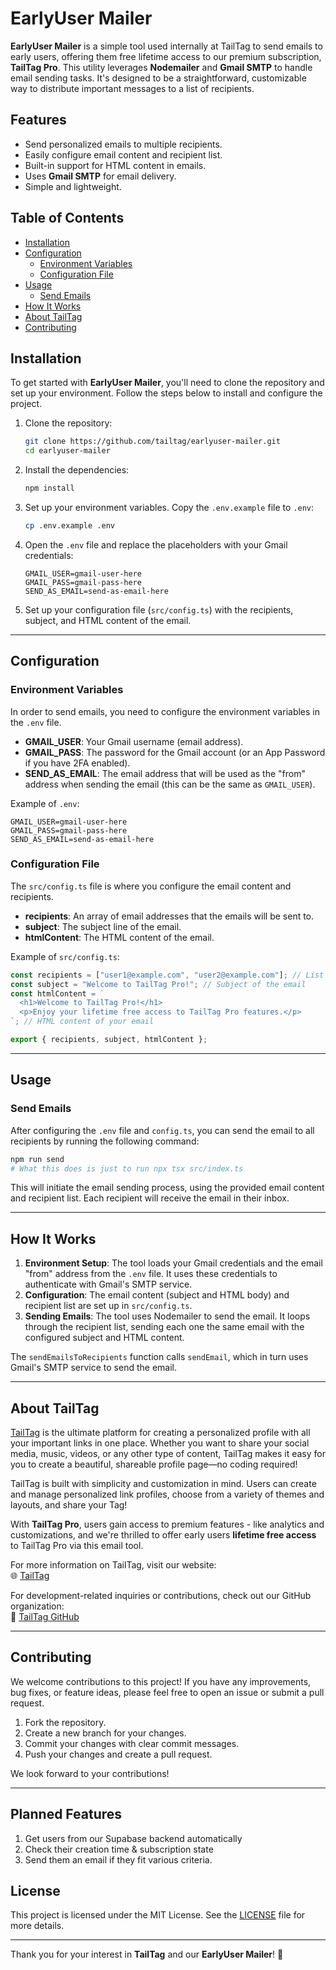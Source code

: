 # EarlyUser Mailer

**EarlyUser Mailer** is a simple tool used internally at TailTag to send emails to early users, offering them free lifetime access to our premium subscription, **TailTag Pro**. This utility leverages **Nodemailer** and **Gmail SMTP** to handle email sending tasks. It's designed to be a straightforward, customizable way to distribute important messages to a list of recipients.

## Features

- Send personalized emails to multiple recipients.
- Easily configure email content and recipient list.
- Built-in support for HTML content in emails.
- Uses **Gmail SMTP** for email delivery.
- Simple and lightweight.

## Table of Contents

- [Installation](#installation)
- [Configuration](#configuration)
  - [Environment Variables](#environment-variables)
  - [Configuration File](#configuration-file)
- [Usage](#usage)
  - [Send Emails](#send-emails)
- [How It Works](#how-it-works)
- [About TailTag](#about-tailtag)
- [Contributing](#contributing)

## Installation

To get started with **EarlyUser Mailer**, you'll need to clone the repository and set up your environment. Follow the steps below to install and configure the project.

1. Clone the repository:

   ```bash
   git clone https://github.com/tailtag/earlyuser-mailer.git
   cd earlyuser-mailer
   ```

2. Install the dependencies:

   ```bash
   npm install
   ```

3. Set up your environment variables. Copy the `.env.example` file to `.env`:

   ```bash
   cp .env.example .env
   ```

4. Open the `.env` file and replace the placeholders with your Gmail credentials:

   ```env
   GMAIL_USER=gmail-user-here
   GMAIL_PASS=gmail-pass-here
   SEND_AS_EMAIL=send-as-email-here
   ```

5. Set up your configuration file (`src/config.ts`) with the recipients, subject, and HTML content of the email.

---

## Configuration

### Environment Variables

In order to send emails, you need to configure the environment variables in the `.env` file.

- **GMAIL_USER**: Your Gmail username (email address).
- **GMAIL_PASS**: The password for the Gmail account (or an App Password if you have 2FA enabled).
- **SEND_AS_EMAIL**: The email address that will be used as the "from" address when sending the email (this can be the same as `GMAIL_USER`).

Example of `.env`:

```env
GMAIL_USER=gmail-user-here
GMAIL_PASS=gmail-pass-here
SEND_AS_EMAIL=send-as-email-here
```

### Configuration File

The `src/config.ts` file is where you configure the email content and recipients.

- **recipients**: An array of email addresses that the emails will be sent to.
- **subject**: The subject line of the email.
- **htmlContent**: The HTML content of the email.

Example of `src/config.ts`:

```typescript
const recipients = ["user1@example.com", "user2@example.com"]; // List of email addresses
const subject = "Welcome to TailTag Pro!"; // Subject of the email
const htmlContent = `
  <h1>Welcome to TailTag Pro!</h1>
  <p>Enjoy your lifetime free access to TailTag Pro features.</p>
`; // HTML content of your email

export { recipients, subject, htmlContent };
```

---

## Usage

### Send Emails

After configuring the `.env` file and `config.ts`, you can send the email to all recipients by running the following command:

```bash
npm run send
# What this does is just to run npx tsx src/index.ts
```

This will initiate the email sending process, using the provided email content and recipient list. Each recipient will receive the email in their inbox.

---

## How It Works

1. **Environment Setup**: The tool loads your Gmail credentials and the email "from" address from the `.env` file. It uses these credentials to authenticate with Gmail's SMTP service.
2. **Configuration**: The email content (subject and HTML body) and recipient list are set up in `src/config.ts`.
3. **Sending Emails**: The tool uses Nodemailer to send the email. It loops through the recipient list, sending each one the same email with the configured subject and HTML content.

The `sendEmailsToRecipients` function calls `sendEmail`, which in turn uses Gmail's SMTP service to send the email.

---

## About TailTag

[TailTag](https://tailtag.link) is the ultimate platform for creating a personalized profile with all your important links in one place. Whether you want to share your social media, music, videos, or any other type of content, TailTag makes it easy for you to create a beautiful, shareable profile page—no coding required!

TailTag is built with simplicity and customization in mind. Users can create and manage personalized link profiles, choose from a variety of themes and layouts, and share your Tag!

With **TailTag Pro**, users gain access to premium features - like analytics and customizations, and we're thrilled to offer early users **lifetime free access** to TailTag Pro via this email tool.

For more information on TailTag, visit our website:  
🌐 [TailTag](https://tailtag.link)

For development-related inquiries or contributions, check out our GitHub organization:  
🐙 [TailTag GitHub](https://github.com/tailtag)

---

## Contributing

We welcome contributions to this project! If you have any improvements, bug fixes, or feature ideas, please feel free to open an issue or submit a pull request.

1. Fork the repository.
2. Create a new branch for your changes.
3. Commit your changes with clear commit messages.
4. Push your changes and create a pull request.

We look forward to your contributions!

---

## Planned Features

1. Get users from our Supabase backend automatically
2. Check their creation time & subscription state
3. Send them an email if they fit various criteria.

## License

This project is licensed under the MIT License. See the [LICENSE](LICENSE) file for more details.

---

Thank you for your interest in **TailTag** and our **EarlyUser Mailer**! 🎉

